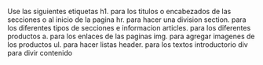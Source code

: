 Use las siguientes etiquetas
h1.         para los titulos o encabezados de las secciones o al inicio de la pagina
hr.         para hacer una division 
section.    para los diferentes tipos de secciones e informacion
articles.   para los diferentes productos
a.          para los enlaces de las paginas 
img.        para agregar imagenes de los productos
ul.         para hacer listas
header.     para los textos introductorio
div         para divir contenido